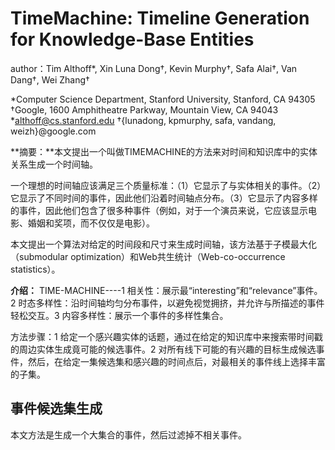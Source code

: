 # TimeMachine: Timeline Generation for Knowledge-Base Entities

author：Tim Althoff*, Xin Luna Dong†, Kevin Murphy†, Safa Alai†, Van Dang†, Wei Zhang†

*Computer Science Department, Stanford University, Stanford, CA 94305
†Google, 1600 Amphitheatre Parkway, Mountain View, CA 94043
*althoff@cs.stanford.edu †{lunadong, kpmurphy, safa, vandang, weizh}@google.com

**摘要：**本文提出一个叫做TIMEMACHINE的方法来对时间和知识库中的实体关系生成一个时间轴。

​           一个理想的时间轴应该满足三个质量标准：（1）它显示了与实体相关的事件。（2）它显示了不同时间的事件，因此他们沿着时间轴点分布。（3）它显示了内容多样的事件，因此他们包含了很多种事件（例如，对于一个演员来说，它应该显示电影、婚姻和奖项，而不仅仅是电影）。

​          本文提出一个算法对给定的时间段和尺寸来生成时间轴，该方法基于子模最大化（submodular optimization）和Web共生统计（Web-co-occurrence statistics）。

**介绍：** TIME-MACHINE----1 相关性：展示最“interesting”和“relevance”事件。2 时态多样性：沿时间轴均匀分布事件，以避免视觉拥挤，并允许与所描述的事件轻松交互。3 内容多样性：展示一个事件的多样性集合。

方法步骤：1 给定一个感兴趣实体的话题，通过在给定的知识库中来搜索带时间戳的周边实体生成竟可能的候选事件。2 对所有线下可能的有兴趣的目标生成候选事件，然后，在给定一集候选集和感兴趣的时间点后，对最相关的事件线上选择丰富的子集。

## 事件候选集生成

本文方法是生成一个大集合的事件，然后过滤掉不相关事件。































































